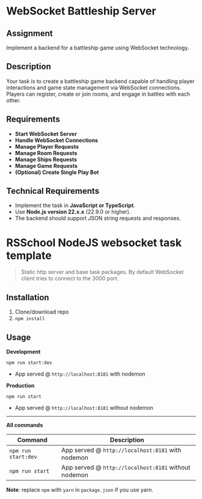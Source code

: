 # WebSocket Battleship Server

## Assignment

Implement a backend for a battleship game using WebSocket technology.

## Description

Your task is to create a battleship game backend capable of handling player interactions and game state management via WebSocket connections. Players can register, create or join rooms, and engage in battles with each other.

## Requirements

- **Start WebSocket Server**
- **Handle WebSocket Connections**
- **Manage Player Requests**
- **Manage Room Requests**
- **Manage Ships Requests**
- **Manage Game Requests**
- **(Optional) Create Single Play Bot**

## Technical Requirements

- Implement the task in **JavaScript or TypeScript**.
- Use **Node.js version 22.x.x** (22.9.0 or higher).
- The backend should support JSON string requests and responses.

# RSSchool NodeJS websocket task template

> Static http server and base task packages.
> By default WebSocket client tries to connect to the 3000 port.

## Installation

1. Clone/download repo
2. `npm install`

## Usage

**Development**

`npm run start:dev`

- App served @ `http://localhost:8181` with nodemon

**Production**

`npm run start`

- App served @ `http://localhost:8181` without nodemon

---

**All commands**

| Command             | Description                                          |
| ------------------- | ---------------------------------------------------- |
| `npm run start:dev` | App served @ `http://localhost:8181` with nodemon    |
| `npm run start`     | App served @ `http://localhost:8181` without nodemon |

**Note**: replace `npm` with `yarn` in `package.json` if you use yarn.
